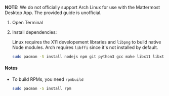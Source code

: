 **NOTE:** We do not officially support Arch Linux for use with the Mattermost Desktop App. The provided guide is unofficial.

1. Open Terminal
2. Install dependencies:

    Linux requires the X11 developement libraries and `libpng` to build native Node modules.
    Arch requires `libffi` since it's not installed by default.

    ```sh
    sudo pacman -S install nodejs npm git python3 gcc make libx11 libxtst libpng libffi
    ```

#### Notes
* To build RPMs, you need `rpmbuild`

    ```sh
    sudo pacman -S install rpm
    ```